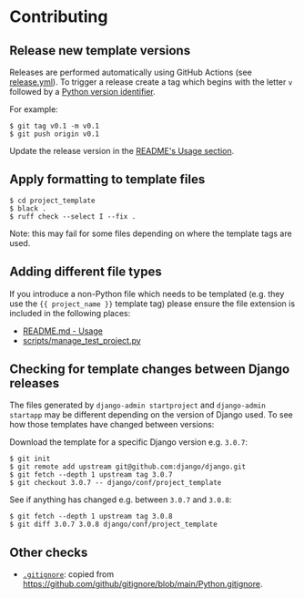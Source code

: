 # Contributing

## Release new template versions

Releases are performed automatically using GitHub Actions (see
[release.yml](.github/workflows/release.yml)). To trigger a release create a tag which
begins with the letter `v` followed by a
[Python version identifier](https://peps.python.org/pep-0440/#version-scheme).

For example:
```console
$ git tag v0.1 -m v0.1
$ git push origin v0.1
```

Update the release version in the [README's Usage section](README.md#usage).

## Apply formatting to template files

```console
$ cd project_template
$ black .
$ ruff check --select I --fix .
```

Note: this may fail for some files depending on where the template tags are used.

## Adding different file types

If you introduce a non-Python file which needs to be templated (e.g. they use the
`{{ project_name }}` template tag) please ensure the file extension is included in the
following places:

  - [README.md - Usage](README.md#usage)
  - [scripts/manage_test_project.py](scripts/manage_test_project.py)

## Checking for template changes between Django releases

The files generated by `django-admin startproject` and `django-admin startapp` may be
different depending on the version of Django used. To see how those templates have
changed between versions:

Download the template for a specific Django version e.g. `3.0.7`:
```console
$ git init
$ git remote add upstream git@github.com:django/django.git
$ git fetch --depth 1 upstream tag 3.0.7
$ git checkout 3.0.7 -- django/conf/project_template
```

See if anything has changed e.g. between `3.0.7` and `3.0.8`:
```console
$ git fetch --depth 1 upstream tag 3.0.8
$ git diff 3.0.7 3.0.8 django/conf/project_template
```

## Other checks

- [`.gitignore`](project_template/.gitignore): copied from https://github.com/github/gitignore/blob/main/Python.gitignore.
